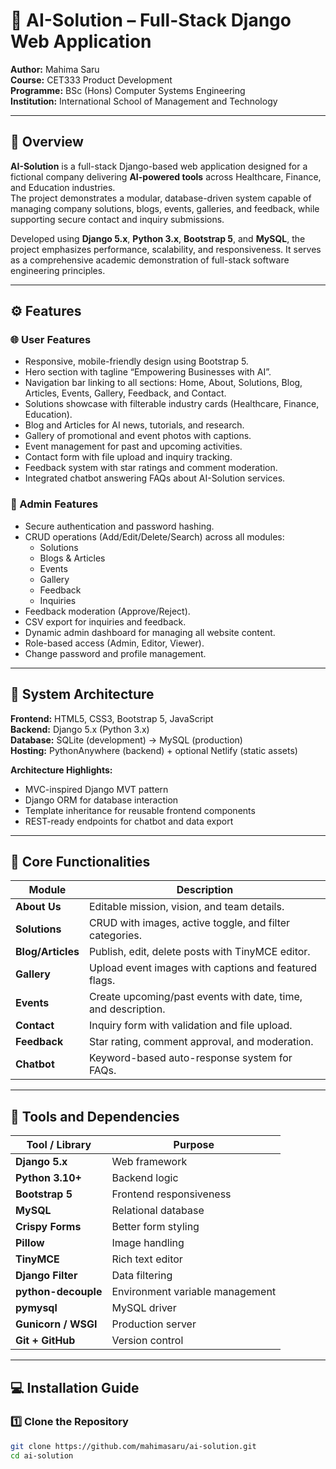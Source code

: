 # 🧠 AI-Solution – Full-Stack Django Web Application  

**Author:** Mahima Saru  
**Course:** CET333 Product Development  
**Programme:** BSc (Hons) Computer Systems Engineering  
**Institution:** International School of Management and Technology  

---

## 📘 Overview  

**AI-Solution** is a full-stack Django-based web application designed for a fictional company delivering **AI-powered tools** across Healthcare, Finance, and Education industries.  
The project demonstrates a modular, database-driven system capable of managing company solutions, blogs, events, galleries, and feedback, while supporting secure contact and inquiry submissions.  

Developed using **Django 5.x**, **Python 3.x**, **Bootstrap 5**, and **MySQL**, the project emphasizes performance, scalability, and responsiveness. It serves as a comprehensive academic demonstration of full-stack software engineering principles.

---

## ⚙️ Features  

### 🌐 User Features
- Responsive, mobile-friendly design using Bootstrap 5.
- Hero section with tagline “Empowering Businesses with AI”.
- Navigation bar linking to all sections: Home, About, Solutions, Blog, Articles, Events, Gallery, Feedback, and Contact.
- Solutions showcase with filterable industry cards (Healthcare, Finance, Education).
- Blog and Articles for AI news, tutorials, and research.
- Gallery of promotional and event photos with captions.
- Event management for past and upcoming activities.
- Contact form with file upload and inquiry tracking.
- Feedback system with star ratings and comment moderation.
- Integrated chatbot answering FAQs about AI-Solution services.

### 🔐 Admin Features
- Secure authentication and password hashing.
- CRUD operations (Add/Edit/Delete/Search) across all modules:
  - Solutions  
  - Blogs & Articles  
  - Events  
  - Gallery  
  - Feedback  
  - Inquiries  
- Feedback moderation (Approve/Reject).
- CSV export for inquiries and feedback.
- Dynamic admin dashboard for managing all website content.
- Role-based access (Admin, Editor, Viewer).
- Change password and profile management.

---

## 🧩 System Architecture  

**Frontend:** HTML5, CSS3, Bootstrap 5, JavaScript  
**Backend:** Django 5.x (Python 3.x)  
**Database:** SQLite (development) → MySQL (production)  
**Hosting:** PythonAnywhere (backend) + optional Netlify (static assets)  

**Architecture Highlights:**  
- MVC-inspired Django MVT pattern  
- Django ORM for database interaction  
- Template inheritance for reusable frontend components  
- REST-ready endpoints for chatbot and data export  

---

## 🧠 Core Functionalities  

| Module | Description |
|--------|--------------|
| **About Us** | Editable mission, vision, and team details. |
| **Solutions** | CRUD with images, active toggle, and filter categories. |
| **Blog/Articles** | Publish, edit, delete posts with TinyMCE editor. |
| **Gallery** | Upload event images with captions and featured flags. |
| **Events** | Create upcoming/past events with date, time, and description. |
| **Contact** | Inquiry form with validation and file upload. |
| **Feedback** | Star rating, comment approval, and moderation. |
| **Chatbot** | Keyword-based auto-response system for FAQs. |

---

## 🧰 Tools and Dependencies  

| Tool / Library | Purpose |
|----------------|----------|
| **Django 5.x** | Web framework |
| **Python 3.10+** | Backend logic |
| **Bootstrap 5** | Frontend responsiveness |
| **MySQL** | Relational database |
| **Crispy Forms** | Better form styling |
| **Pillow** | Image handling |
| **TinyMCE** | Rich text editor |
| **Django Filter** | Data filtering |
| **python-decouple** | Environment variable management |
| **pymysql** | MySQL driver |
| **Gunicorn / WSGI** | Production server |
| **Git + GitHub** | Version control |

---

## 💻 Installation Guide  

### 1️⃣ Clone the Repository  
```bash
git clone https://github.com/mahimasaru/ai-solution.git
cd ai-solution
